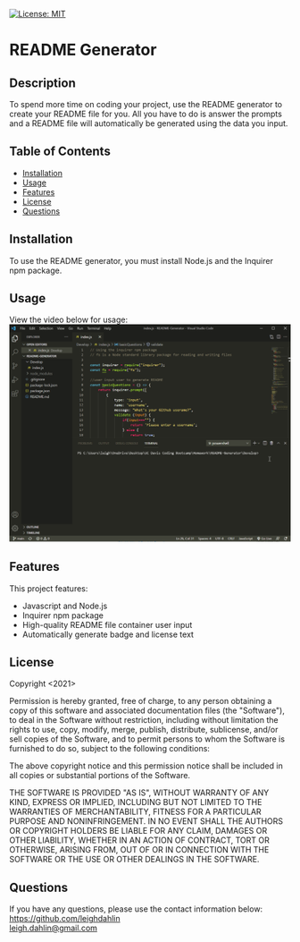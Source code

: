 [![License: MIT](https://img.shields.io/badge/License-MIT-yellow.svg)](https://opensource.org/licenses/MIT)

# README Generator

## Description
To spend more time on coding your project, use the README generator to create your README file for you. All you have to do is answer the prompts and a README file will automatically be generated using the data you input.

## Table of Contents

 - [Installation](#installation)
 - [Usage](#usage)
 - [Features](#features)
 - [License](#license)
 - [Questions](#questions)
 
## Installation
To use the README generator, you must install Node.js and the Inquirer npm package.

## Usage
View the video below for usage:
![gif of README generator](./GIF/READMEgenerator.gif)

## Features

This project features:

 - Javascript and Node.js
 - Inquirer npm package
 - High-quality README file container user input
 - Automatically generate badge and license text

## License
Copyright <2021> <COPYRIGHT Leigh C Dahlin>

Permission is hereby granted, free of charge, to any person obtaining a copy of this software and associated documentation files (the "Software"), to deal in the Software without restriction, including without limitation the rights to use, copy, modify, merge, publish, distribute, sublicense, and/or sell copies of the Software, and to permit persons to whom the Software is furnished to do so, subject to the following conditions:

The above copyright notice and this permission notice shall be included in all copies or substantial portions of the Software.

THE SOFTWARE IS PROVIDED "AS IS", WITHOUT WARRANTY OF ANY KIND, EXPRESS OR IMPLIED, INCLUDING BUT NOT LIMITED TO THE WARRANTIES OF MERCHANTABILITY, FITNESS FOR A PARTICULAR PURPOSE AND NONINFRINGEMENT. IN NO EVENT SHALL THE AUTHORS OR COPYRIGHT HOLDERS BE LIABLE FOR ANY CLAIM, DAMAGES OR OTHER LIABILITY, WHETHER IN AN ACTION OF CONTRACT, TORT OR OTHERWISE, ARISING FROM, OUT OF OR IN CONNECTION WITH THE SOFTWARE OR THE USE OR OTHER DEALINGS IN THE SOFTWARE.

## Questions
If you have any questions, please use the contact information below:
https://github.com/leighdahlin  
leigh.dahlin@gmail.com